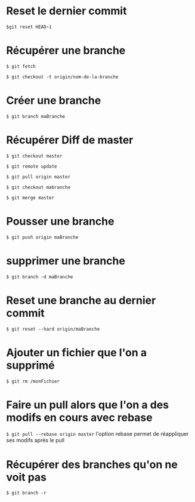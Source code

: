 Reset le dernier commit
==
<code>$git reset HEAD~1 </code>


Récupérer une branche
==
<code>$ git fetch</code>

<code>$ git checkout -t origin/nom-de-la-branche</code>


Créer une branche
==
<code>$ git branch maBranche</code>


Récupérer Diff de master
==
<code>$ git checkout master</code>

<code>$ git remote update</code>

<code>$ git pull origin master</code>

<code>$ git checkout mabranche</code>

<code>$ git merge master</code>



Pousser une branche
==
<code>$ git push origin maBranche</code>



supprimer une branche
==
<code>$ git branch -d maBranche</code>


Reset une branche au dernier commit
==
<code>$ git reset --hard origin/maBranche</code>

Ajouter un fichier que l'on a supprimé
==
<code>$ git rm /monFichier</code>

Faire un pull alors que l'on a des modifs en cours avec rebase
==
<code>$ git pull --rebase origin master</code>
l'option rebase permet de réappliquer ses modifs après le pull

Récupérer des branches qu'on ne voit pas
==
<code>$ git branch -r</code>
